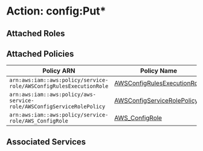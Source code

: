 # Action: config:Put*

## Attached Roles

## Attached Policies

| Policy ARN | Policy Name |
|------------|-------------|
| `arn:aws:iam::aws:policy/service-role/AWSConfigRulesExecutionRole` | [AWSConfigRulesExecutionRole](../policies.md#awsconfigrulesexecutionrole) |
| `arn:aws:iam::aws:policy/aws-service-role/AWSConfigServiceRolePolicy` | [AWSConfigServiceRolePolicy](../policies.md#awsconfigservicerolepolicy) |
| `arn:aws:iam::aws:policy/service-role/AWS_ConfigRole` | [AWS_ConfigRole](../policies.md#aws_configrole) |

## Associated Services

